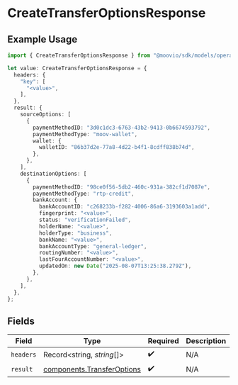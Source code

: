 # CreateTransferOptionsResponse

## Example Usage

```typescript
import { CreateTransferOptionsResponse } from "@moovio/sdk/models/operations";

let value: CreateTransferOptionsResponse = {
  headers: {
    "key": [
      "<value>",
    ],
  },
  result: {
    sourceOptions: [
      {
        paymentMethodID: "3d0c1dc3-6763-43b2-9413-0b6674593792",
        paymentMethodType: "moov-wallet",
        wallet: {
          walletID: "86b37d2e-77a8-4d22-b4f1-8cdff838b74d",
        },
      },
    ],
    destinationOptions: [
      {
        paymentMethodID: "98ce0f56-5db2-460c-931a-382cf1d7087e",
        paymentMethodType: "rtp-credit",
        bankAccount: {
          bankAccountID: "c268233b-f282-4006-86a6-3193603a1add",
          fingerprint: "<value>",
          status: "verificationFailed",
          holderName: "<value>",
          holderType: "business",
          bankName: "<value>",
          bankAccountType: "general-ledger",
          routingNumber: "<value>",
          lastFourAccountNumber: "<value>",
          updatedOn: new Date("2025-08-07T13:25:38.279Z"),
        },
      },
    ],
  },
};
```

## Fields

| Field                                                                    | Type                                                                     | Required                                                                 | Description                                                              |
| ------------------------------------------------------------------------ | ------------------------------------------------------------------------ | ------------------------------------------------------------------------ | ------------------------------------------------------------------------ |
| `headers`                                                                | Record<string, *string*[]>                                               | :heavy_check_mark:                                                       | N/A                                                                      |
| `result`                                                                 | [components.TransferOptions](../../models/components/transferoptions.md) | :heavy_check_mark:                                                       | N/A                                                                      |